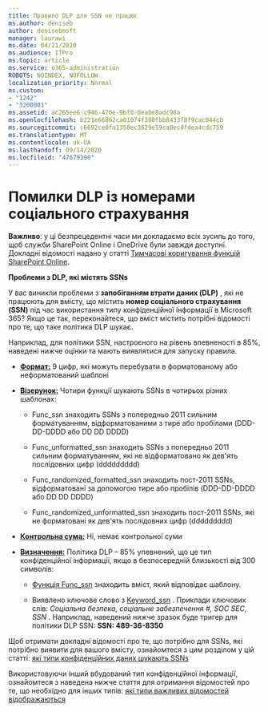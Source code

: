 ```yaml
---
title: Правило DLP для SSN не працює
ms.author: deniseb
author: denisebmsft
manager: laurawi
ms.date: 04/21/2020
ms.audience: ITPro
ms.topic: article
ms.service: o365-administration
ROBOTS: NOINDEX, NOFOLLOW
localization_priority: Normal
ms.custom:
- "1242"
- "3200001"
ms.assetid: ac265ee6-c946-476e-9bf0-0ea0e8adc98a
ms.openlocfilehash: b221e66862ca01074f380fbb8433f8f9cac044cb
ms.sourcegitcommit: c6692ce0fa1358ec3529e59ca0ecdfdea4cdc759
ms.translationtype: MT
ms.contentlocale: uk-UA
ms.lasthandoff: 09/14/2020
ms.locfileid: "47679390"
---
```

# <a name="dlp-issues-with-social-security-numbers"></a>Помилки DLP із номерами соціального страхування

**Важливо**: у ці безпрецедентні часи ми докладаємо всіх зусиль до того, щоб служби SharePoint Online і OneDrive були завжди доступні. Докладні відомості надано у статті [Тимчасові коригування функцій SharePoint Online](https://aka.ms/ODSPAdjustments).

**Проблеми з DLP, які містять SSNs**

У вас виникли проблеми з **запобіганням втрати даних (DLP)** , які не працюють для вмісту, що містить **номер соціального страхування (SSN)** під час використання типу конфіденційної інформації в Microsoft 365? Якщо це так, переконайтеся, що вміст містить потрібні відомості про те, що таке політика DLP шукає. 
  
Наприклад, для політики SSN, настроєного на рівень впевненості в 85%, наведені нижче оцінки та мають виявлятися для запуску правила.
  
- **[Формат:](https://docs.microsoft.com/microsoft-365/compliance/sensitive-information-type-entity-definitions#format-80)** 9 цифр, які можуть перебувати в форматованому або неформатований шаблоні

- **[Візерунок:](https://msconnect.microsoft.com/https:/docs.microsoft.com/office365/securitycompliance/what-the-sensitive-information-types-look-for#pattern-80)** Чотири функції шукають SSNs в чотирьох різних шаблонах:

  - Func_ssn знаходить SSNs з попередньо 2011 сильним форматуванням, відформатованими з тире або пробілами (DDD-DD-DDDD або DD DD DDDD)

  - Func_unformatted_ssn знаходить SSNs з попередньо 2011 сильним форматуванням, які не відформатовано як дев'ять послідовних цифр (ddddddddd)

  - Func_randomized_formatted_ssn знаходить пост-2011 SSNs, відформатовані за допомогою тире або пробілів (DDD-DD-DDDD або DD DD DDDD)

  - Func_randomized_unformatted_ssn знаходить пост-2011 SSNs, які не форматовані як дев'ять послідовних цифр (ddddddddd)

- **[Контрольна сума:](https://docs.microsoft.com/microsoft-365/compliance/sensitive-information-type-entity-definitions#checksum-79)** Ні, немає контрольної суми

- **[Визначення:](https://docs.microsoft.com/microsoft-365/compliance/sensitive-information-type-entity-definitions#definition-80)** Політика DLP – 85% упевнений, що це тип конфіденційної інформації, якщо в безпосередній близькості від 300 символів:

  - [Функція Func_ssn](https://docs.microsoft.com/microsoft-365/compliance/sensitive-information-type-entity-definitions#pattern-80) знаходить вміст, який відповідає шаблону.

  - Виявлено ключове слово з [Keyword_ssn](https://docs.microsoft.com/microsoft-365/compliance/sensitive-information-type-entity-definitions#keyword_ssn) . Приклади ключових слів:  *Соціальна безпека, соціальне забезпечення #, SOC SEC, SSN*  . Наприклад, наведений нижче зразок буде тригер для політики DLP SSN: **SSN: 489-36-8350**
  
Щоб отримати докладні відомості про те, що потрібно для SSNs, які потрібно виявити для вашого вмісту, ознайомтеся з цим розділом у цій статті: [які типи конфіденційних даних шукають SSNs](https://docs.microsoft.com/microsoft-365/compliance/sensitive-information-type-entity-definitions#us-social-security-number-ssn)
  
Використовуючи інший вбудований тип конфіденційної інформації, ознайомтеся з наведена нижче стаття для отримання відомостей про те, що необхідно для інших типів: [які типи важливих відомостей відображаються](https://docs.microsoft.com/microsoft-365/compliance/sensitive-information-type-entity-definitions)
  